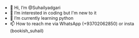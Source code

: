 - 👋 Hi, I’m @Suhailyadgari
- 👀 I’m interested in coding but I'm new to it
- 🌱 I’m currently learning python
- 📫 How to reach me via WhatsApp (+93702062850) or insta (bookish_suhail)

<!---
Suhailyadgari/Suhailyadgari is a ✨ special ✨ repository because its `README.md` (this file) appears on your GitHub profile.
You can click the Preview link to take a look at your changes.
--->
